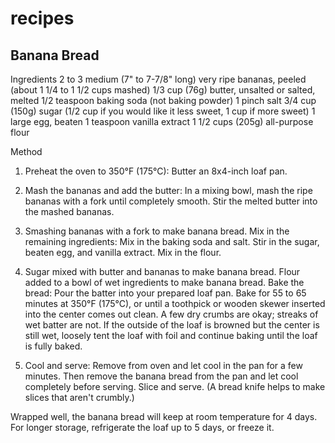 # recipes

## Banana Bread

Ingredients
2 to 3 medium (7" to 7-7/8" long) very ripe bananas, peeled (about 1 1/4 to 1 1/2 cups mashed)
1/3 cup (76g) butter, unsalted or salted, melted
1/2 teaspoon baking soda (not baking powder)
1 pinch salt
3/4 cup (150g) sugar (1/2 cup if you would like it less sweet, 1 cup if more sweet)
1 large egg, beaten
1 teaspoon vanilla extract
1 1/2 cups (205g) all-purpose flour

Method
1. Preheat the oven to 350°F (175°C):
Butter an 8x4-inch loaf pan.

2. Mash the bananas and add the butter:
In a mixing bowl, mash the ripe bananas with a fork until completely smooth. Stir the melted butter into the mashed bananas.

3. Smashing bananas with a fork to make banana bread.
Mix in the remaining ingredients:
Mix in the baking soda and salt. Stir in the sugar, beaten egg, and vanilla extract. Mix in the flour.

1. Sugar mixed with butter and bananas to make banana bread.
Flour added to a bowl of wet ingredients to make banana bread.
Bake the bread:
Pour the batter into your prepared loaf pan.
Bake for 55 to 65 minutes at 350°F (175°C), or until a toothpick or wooden skewer inserted into the center comes out clean. A few dry crumbs are okay; streaks of wet batter are not. If the outside of the loaf is browned but the center is still wet, loosely tent the loaf with foil and continue baking until the loaf is fully baked.

1. Cool and serve:
Remove from oven and let cool in the pan for a few minutes. Then remove the banana bread from the pan and let cool completely before serving. Slice and serve. (A bread knife helps to make slices that aren't crumbly.)

Wrapped well, the banana bread will keep at room temperature for 4 days. For longer storage, refrigerate the loaf up to 5 days, or freeze it.